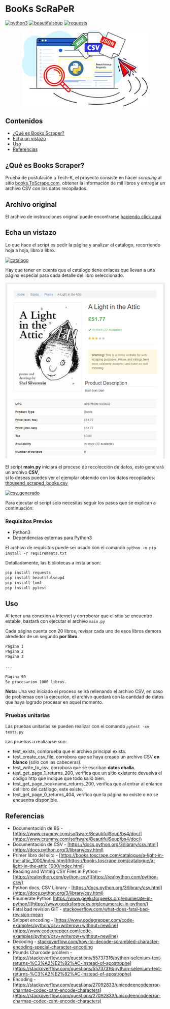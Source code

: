 # BooKs ScRaPeR
[![python3](https://img.shields.io/badge/Python-3.9.4-blue.svg)](https://www.python.org/)
[![beautifulsoup](https://img.shields.io/badge/Beautifulsoup-4.10-orange.svg)](https://www.crummy.com/software/BeautifulSoup/)
[![requests](https://img.shields.io/badge/Requests-2.26-yellow.svg)](https://docs.python-requests.org/)


<p align="center">
  <img src="./docs/img/scraping-logo.png" width="400" alt="Scraping-logo">
</p>

## Contenidos

- [¿Qué es Books Scraper?](#about)
- [Echa un vistazo](#getting_started)
- [Uso](#usage)
- [Referencias](#refs)

## ¿Qué es Books Scraper? <a name = "about"></a>

Prueba de postulación a Tech-K, el proyecto consiste en hacer _scraping_ al sitio [books.ToScrape.com](https://books.toscrape.com/), obtener la información de mil libros y entregar un archivo CSV con los datos recopilados.

## Archivo original

El archivo de instrucciones original puede encontrarse [haciendo click aquí](./INSTRUCTIONS.md)

## Echa un vistazo <a name = "getting_started"></a>

Lo que hace el script es pedir la página y analizar el catálogo, recorriendo hoja a hoja, libro a libro.

[![catalogo](https://github.com/Marfullsen/webscraper-challenge/blob/master/docs/img/screenshot-website-books-toscrape.png "catalogo")]()

Hay que tener en cuenta que el catálogo tiene enlaces que llevan a una página especial para cada detalle del libro seleccionado.

[![catalogo](./docs/img/book-1.png "Libro 1")]()

El script __main.py__ iniciará el proceso de recolección de datos, esto generará un archivo __CSV__,\
si lo deseas puedes ver el ejemplar obtenido con los datos recopilados: [thousend_scraped_books.csv](https://github.com/Marfullsen/webscraper-challenge/blob/master/docs/csv/thousend_scraped_books.csv)

[![csv_generado](https://github.com/Marfullsen/webscraper-challenge/blob/master/docs/img/thousend_books.png "CSV_generado")]()

Para ejecutar el script solo necesitas seguir los pasos que se explican a continuación:

### Requisitos Previos

- Python3
- Dependencias externas para Python3

El archivo de requisitos puede ser usado con el comando `python -m pip install -r requirements.txt`

Detalladamente, las bibliotecas a instalar son:

```
pip install requests
pip install beautifulsoup4
pip install lxml
pip install pytest
```

## Uso <a name = "usage"></a>

Al tener una conexión a internet y corroborar que el sitio se encuentre estable, bastará con ejecutar el archivo `main.py`

Cada página cuenta con 20 libros, revisar cada uno de esos libros demora alrededor de un segundo **por libro**.

```
Página 1                    
Página 2                    
Página 3                    

...                  

Página 50                   
Se procesarion 1000 libros. 
```

**Nota:** Una vez iniciado el proceso se irá rellenando el archivo CSV, en caso de problemas con la ejecución, el archivo quedará con la cantidad de datos que haya logrado procesar en aquel momento.

### Pruebas unitarias

Las pruebas unitarias se pueden realizar con el comando `pytest -xv tests.py`

Las pruebas a realizarse son:
- test_exists, comprueba que el archivo principal exista.
- test_create_csv_file, corrobora que se haya creado un archivo CSV **en blanco** (sólo con las cabeceras).
- test_write_to_csv, corrobora que se escriban __datos challa__.
- test_get_page_1_returns_200, verifica que un sitio existente devuelva el código http que indique que todo salió bien.
- test_get_page_bookname_returns_200, verifica que al entrar al enlance del libro del catálogo, este existe.
- test_get_page_0_returns_404, verifica que la página no existe o no se encuentra disponible.

## Referencias <a name = "refs"></a>

- Documentación de BS - [https://www.crummy.com/software/BeautifulSoup/bs4/doc/](https://www.crummy.com/software/BeautifulSoup/bs4/doc/)
- Documentación de CSV - [https://docs.python.org/3/library/csv.html](https://docs.python.org/3/library/csv.html)
- Primer libro del siito - [https://books.toscrape.com/catalogue/a-light-in-the-attic_1000/index.html](https://books.toscrape.com/catalogue/a-light-in-the-attic_1000/index.html)
- Reading and Writing CSV Files in Python - [https://realpython.com/python-csv/](https://realpython.com/python-csv/)
- Python docs, CSV Library - [https://docs.python.org/3/library/csv.html](https://docs.python.org/3/library/csv.html)
- Enumerate Python [https://www.geeksforgeeks.org/enumerate-in-python/](https://www.geeksforgeeks.org/enumerate-in-python/)
- Fatal bad revision GIT - [stackoverflow.com/what-does-fatal-bad-revision-mean](https://stackoverflow.com/questions/14550802/what-does-fatal-bad-revision-mean)
- Snippet encoding - [https://www.codegrepper.com/code-examples/python/csv+writerow+without+newline](https://www.codegrepper.com/code-examples/python/csv+writerow+without+newline)
- Decoding - [stackoverflow.com/how-to-decode-scrambled-character-encoding-special-character-encoding](https://stackoverflow.com/questions/8706107/how-to-decode-scrambled-character-encoding-special-character-encoding)
- Pounds Charcode problem - [https://stackoverflow.com/questions/55737316/python-selenium-text-returns-%C3%A2%E2%82%AC-instead-of-apostrophe](https://stackoverflow.com/questions/55737316/python-selenium-text-returns-%C3%A2%E2%82%AC-instead-of-apostrophe)
- Encoding - [https://stackoverflow.com/questions/27092833/unicodeencodeerror-charmap-codec-cant-encode-characters](https://stackoverflow.com/questions/27092833/unicodeencodeerror-charmap-codec-cant-encode-characters)